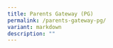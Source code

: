 ```yaml
---
title: Parents Gateway (PG)
permalink: /parents-gateway-pg/
variant: markdown
description: ""
---
```

